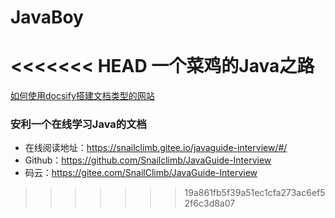 # JavaBoy

<<<<<<< HEAD
一个菜鸡的Java之路
=======
[如何使用docsify搭建文档类型的网站](./docs/how-to-use-docsify.md)

### 安利一个在线学习Java的文档

- 在线阅读地址：https://snailclimb.gitee.io/javaguide-interview/#/
- Github：https://github.com/Snailclimb/JavaGuide-Interview
- 码云：https://gitee.com/SnailClimb/JavaGuide-Interview

>>>>>>> 19a861fb5f39a51ec1cfa273ac6ef52f6c3d8a07
